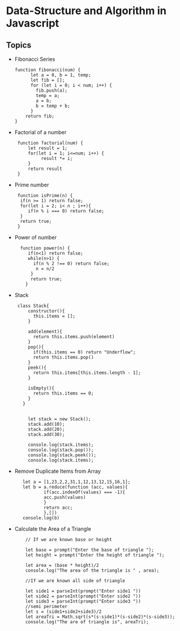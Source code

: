 # Data-Structure and Algorithm in Javascript

## Topics

* Fibonacci Series

      function fibonacci(num) {
            let a = 0, b = 1, temp;
            let fib = [];
            for (let i = 0; i < num; i++) {
              fib.push(a);
              temp = a;
              a = b;
              b = temp + b;
            }
          return fib;
      }
      
* Factorial of a number

       function factorial(num) {
           let result = 1;
           for(let i = 1; i<=num; i++) {
                result *= i;
           }
           return result 
       }
       
 * Prime number

        function isPrime(n) {
         if(n >= 1) return false;
         for(let i = 2; i< n ; i++){
            if(n % i === 0) return false;
         }
         return true;  
        }
           
 * Power of number
         
         function power(n) {
            if(n<1) return false;
            while(n>1) {
              if(n % 2 !== 0) return false;
               n = n/2
             }
             return true;
           }
           
 * Stack
 
        class Stack{
            constructor(){
              this.items = [];
            }

            add(element){
              return this.items.push(element)
            }
            pop(){
              if(this.items == 0) return "Underflow";
              return this.items.pop()
            }
            peek(){
              return this.items[this.items.length - 1];
            }

            isEmpty(){
              return this.items == 0;
            }
          }


            let stack = new Stack();
            stack.add(10);
            stack.add(20);
            stack.add(30);

            console.log(stack.items);
            console.log(stack.pop());
            console.log(stack.peek());
            console.log(stack.items);
       
       
 * Remove Duplicate Items from Array
 
          let a = [1,23,2,2,31,1,12,13,12,15,16,1];
          let b = a.reduce(function (acc, values){
                  if(acc.indexOf(values) === -1){
                  acc.push(values)
                  }
                  return acc;
                  },[])
          console.log(b)        
          
 * Calculate the Area of a Triangle
 
           // If we are known base or height
           
           let base = prompt("Enter the base of triangle ");
           let height = prompt("Enter the height of triangle ");
           
           let area = (base * height)/2
           console.log("The area of the triangle is " , area);
           
           //If we are known all side of triangle
           
           let side1 = parseInt(prompt("Enter side1 "))
           let side2 = parseInt(prompt("Enter side2 "))
           let side3 = parseInt(prompt("Enter side3 "))
           //semi perimeter
           let s = (side1+side2+side3)/2
           let areaTri = Math.sqrt(s*(s-side1)*(s-side2)*(s-side3));
           console.log("The are of triangle is", areaTri);
           
      

   



